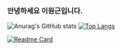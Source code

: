 ### 안녕하세요 이원근입니다.

<!--
**lwg1421/lwg1421** is a ✨ _special_ ✨ repository because its `README.md` (this file) appears on your GitHub profile.

Here are some ideas to get you started:

- 🔭 I’m currently working on ...
- 🌱 I’m currently learning ...
- 👯 I’m looking to collaborate on ...
- 🤔 I’m looking for help with ...
- 💬 Ask me about ...
- 📫 How to reach me: ...
- 😄 Pronouns: ...
- ⚡ Fun fact: ...
-->

![Anurag's GitHub stats](https://github-readme-stats.vercel.app/api?username=lwg1421&show_icons=true&theme=radical)
[![Top Langs](https://github-readme-stats.vercel.app/api/top-langs/?username=lwg1421&layout=compact)](https://github.com/lwg1421/github-readme-stats)

[![Readme Card](https://github-readme-stats.vercel.app/api/pin/?username=lwg1421&repo=Multicampus_Project3)](https://github.com/lwg1421/Multicampus_Project3.git)
